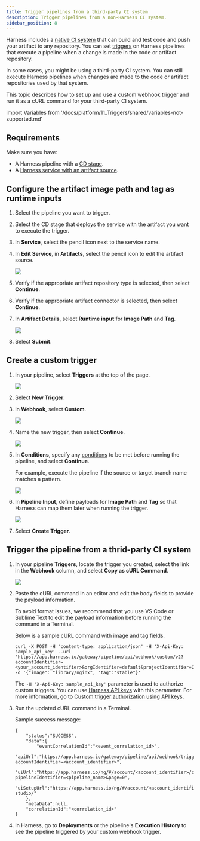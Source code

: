 ```yaml
---
title: Trigger pipelines from a third-party CI system
description: Trigger pipelines from a non-Harness CI system.
sidebar_position: 8
---
```


Harness includes a [native CI system](/docs/category/get-started-with-ci) that can build and test code and push your artifact to any repository. You can set [triggers](/docs/category/triggers) on Harness pipelines that execute a pipeline when a change is made in the code or artifact repository.

In some cases, you might be using a third-party CI system. You can still execute Harness pipelines when changes are made to the code or artifact repositories used by that system.

This topic describes how to set up and use a custom webhook trigger and run it as a cURL command for your third-party CI system.

import Variables from '/docs/platform/11_Triggers/shared/variables-not-supported.md'

<Variables />

## Requirements

Make sure you have: 
* A Harness pipeline with a [CD stage](/docs/continuous-delivery/onboard-cd/cd-concepts/key-concepts).
* A [Harness service with an artifact source](/docs/continuous-delivery/docs/continuous-delivery/get-started/services-and-environments-overview).

## Configure the artifact image path and tag as runtime inputs

1. Select the pipeline you want to trigger. 
2. Select the CD stage that deploys the service with the artifact you want to execute the trigger.
3. In **Service**, select the pencil icon next to the service name.
4. In **Edit Service**, in **Artifacts**, select the pencil icon to edit the artifact source.
  
   ![](./static/edit-artifacts.png)
   
4. Verify if the appropriate artifact repository type is selected, then select **Continue**.
5. Verify if the appropriate artifact connector is selected, then select **Continue**. 
6. In **Artifact Details**, select **Runtime input** for **Image Path** and **Tag**.
   
   ![](./ctatic/../static/edit-artifact-details.png)

7. Select **Submit**.
   
## Create a custom trigger

1. In your pipeline, select **Triggers** at the top of the page.

    ![](./static/pipeline-trigger.png)
   
2. Select **New Trigger**.
3. In **Webhook**, select **Custom**.
   
    ![](./static/trigger-deployments-using-custom-triggers-01.png)

4. Name the new trigger, then select **Continue**.
   
    ![](./static/custom-webhook-trigger-configuration.png)

5. In **Conditions**, specify any [conditions](/docs/platform/pipelines/w_pipeline-steps-reference/triggers-reference/) to be met before running the pipeline, and select **Continue**. 
   
    For example, execute the pipeline if the source or target branch name matches a pattern.

    ![](./static/custom-webhook-trigger-conditions.png)

6. In **Pipeline Input**, define payloads for **Image Path** and **Tag** so that Harness can map them later when running the trigger.

    ![](./static/custom-webhook-trigger-piepline-input.png)

7. Select **Create Trigger**. 
   
## Trigger the pipeline from a thrid-party CI system

1. In your pipeline **Triggers**, locate the trigger you created, select the link in the **Webhook** column, and select **Copy as cURL Command**.

    ![](./static/webhook-trigger-copy-curl-command.png)
    
2. Paste the cURL command in an editor and edit the body fields to provide the payload information.

   To avoid format issues, we recommend that you use VS Code or Sublime Text to edit the payload information before running the command in a Terminal.

   Below is a sample cURL command with image and tag fields.
   
    ```
    curl -X POST -H 'content-type: application/json' -H 'X-Api-Key: sample_api_key' --url 'https://app.harness.io/gateway/pipeline/api/webhook/custom/v2?accountIdentifier=<your_account_identifier>&orgIdentifier=default&projectIdentifier=CD_Docs&pipelineIdentifier=Container&triggerIdentifier=Trigger_to_CI' -d '{"image": "library/nginx", "tag":"stable"}'
    ```

    The `-H 'X-Api-Key: sample_api_key'` parameter is used to authorize custom triggers. You can use [Harness API keys](/docs/platform/automation/api/add-and-manage-api-keys) with this parameter. For more information, go to [Custom trigger authorization using API keys](#custom-trigger-authorization-using-api-keys).
    

3. Run the updated cURL command in a Terminal. 

    Sample success message:
 
    ```
    {
        "status":"SUCCESS",
        "data":{
            "eventCorrelationId":"<event_correlation_id>",
            "apiUrl":"https://app.harness.io/gateway/pipeline/api/webhook/triggerExecutionDetails/<event_correlation_id>?accountIdentifier=<account_identifier>",
            "uiUrl":"https://app.harness.io/ng/#/account/<account_identifier>/cd/orgs/default/projects/CD_Docs/deployments?pipelineIdentifier=<pipeline_name>&page=0",
            "uiSetupUrl":"https://app.harness.io/ng/#/account/<account_identifier>/cd/orgs/default/projects/CD_Docs/pipelines/<pipeline_name>/pipeline-studio/"
        },
        "metaData":null,
        "correlationId":"<correlation_id>"
    }
    ```
   
4. In Harness, go to **Deployments** or the pipeline's **Execution History** to see the pipeline triggered by your custom webhook trigger.
